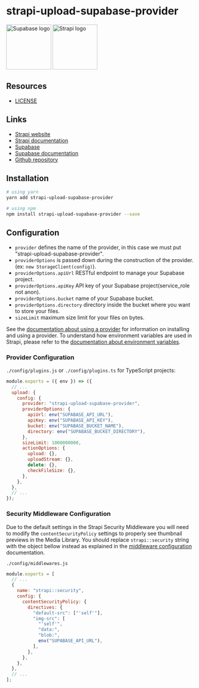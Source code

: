 # strapi-upload-supabase-provider

<div>
  <img title="Supabase" alt="Supabase logo" src="https://d2eip9sf3oo6c2.cloudfront.net/tags/images/000/001/299/square_480/supabase-logo-icon_1.png" width="120px" height="120px" />
  <img title="Strapi" alt="Strapi logo" src="https://seeklogo.com/images/S/strapi-icon-logo-2E03188067-seeklogo.com.png" width="120px" height="120px" />
</div>


## Resources

- [LICENSE](LICENSE)

## Links

- [Strapi website](https://strapi.io/)
- [Strapi documentation](https://docs.strapi.io)
- [Supabase](https://supabase.com/)
- [Supabase documentation](https://supabase.com/docs)
- [Github repository](https://github.com/jorgeAgoiz/strapi-upload-supabase-provider)

## Installation

```bash
# using yarn
yarn add strapi-upload-supabase-provider

# using npm
npm install strapi-upload-supabase-provider --save
```

## Configuration

- `provider` defines the name of the provider, in this case we must put "strapi-upload-supabase-provider".
- `providerOptions` is passed down during the construction of the provider. (ex: `new StorageClient(config)`).
- `providerOptions.apiUrl` RESTful endpoint to manage your Supabase project.
- `providerOptions.apiKey` API key of your Supabase project(service_role not anon).
- `providerOptions.bucket` name of your Supabase bucket.
- `providerOptions.directory` directory inside the bucket where you want to store your files.
- `sizeLimit` maximum size limit for your files on bytes.

See the [documentation about using a provider](https://docs.strapi.io/developer-docs/latest/plugins/upload.html#using-a-provider) for information on installing and using a provider. To understand how environment variables are used in Strapi, please refer to the [documentation about environment variables](https://docs.strapi.io/developer-docs/latest/setup-deployment-guides/configurations/optional/environment.html#environment-variables).

### Provider Configuration

`./config/plugins.js` or `./config/plugins.ts` for TypeScript projects:

```js
module.exports = ({ env }) => ({
  // ...
  upload: {
    config: {
      provider: "strapi-upload-supabase-provider",
      providerOptions: {
        apiUrl: env("SUPABASE_API_URL"),
        apiKey: env("SUPABASE_API_KEY"),
        bucket: env("SUPABASE_BUCKET_NAME"),
        directory: env("SUPABASE_BUCKET_DIRECTORY"),
      },
      sizeLimit: 1000000000,
      actionOptions: {
        upload: {},
        uploadStream: {},
        delete: {},
        checkFileSize: {},
      },
    },
  },
  // ...
});
```

### Security Middleware Configuration

Due to the default settings in the Strapi Security Middleware you will need to modify the `contentSecurityPolicy` settings to properly see thumbnail previews in the Media Library. You should replace `strapi::security` string with the object bellow instead as explained in the [middleware configuration](https://docs.strapi.io/developer-docs/latest/setup-deployment-guides/configurations/required/middlewares.html#loading-order) documentation.

`./config/middlewares.js`

```js
module.exports = [
  // ...
  {
    name: "strapi::security",
    config: {
      contentSecurityPolicy: {
        directives: {
          "default-src": ["'self'"],
          "img-src": [
            "'self'",
            "data:",
            "blob:",
            env("SUPABASE_API_URL"),
          ],
        },
      },
    },
  },
  // ...
];
```
